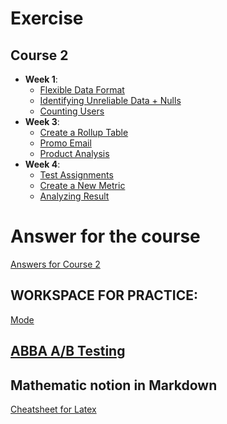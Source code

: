 # Exercise
## Course 2
* __Week 1__:
  * [Flexible Data Format](https://d3c33hcgiwev3.cloudfront.net/ipTwvqG1EemRkw79YeZlmg_6fbb5bde40724b739ade53511ec8dd3d_Flexible-Data-Formats.pdf?Expires=1704585600&Signature=AOlZ2ZnJVUnu~fbnlKXa0-~BlSSK9YG0TcOvMrIXYooopINgv~E57cQ2lsj4cMJ3wSL3yFPp7N8CmLGweU25YQRc2bVWpK6nGZqS7XBHASJCyosjP6v-bupEYmbltZu1dfvQmePMdgH75nIJ0sdglDQM1sUIuPy7j26Qam9FSW4_&Key-Pair-Id=APKAJLTNE6QMUY6HBC5A) 
  * [Identifying Unreliable Data + Nulls](https://d3c33hcgiwev3.cloudfront.net/g0F0KqG4EemRkw79YeZlmg_0fb57f25ebea451d80e6d84d3a86f678_Identifying-Unreliable-Data-_-Nulls.pdf?Expires=1704585600&Signature=Yh0V7uestdZQiGBfHRoJ3KJJwp6dlj-X23P8GqPlMqvuNCWf3EIjEPS4Ts0X~x9ge037TvbiEk1kEG-0rXd6HBYtP9-~TXv8yOuNKLoy3F4YiA7grSzn4EFPDxuDZx~I~0tG1tixF1T0nTcOKI54gQFos2KrC7ukQu5nG1yHnYc_&Key-Pair-Id=APKAJLTNE6QMUY6HBC5A)
  * [Counting Users](https://d3c33hcgiwev3.cloudfront.net/0QJkiaG4EemRkw79YeZlmg_7f9d76c273f240fa87ec9d51a0f8e48f_Counting-Users.pdf?Expires=1704585600&Signature=bXKp7Vd6Ji0Y46hBASK0D9EFrtUYaZ6NszZpRpXIh5X5~5uYa7P0coYCxnar4PWNocxuzN2b2FocdNiSTyuyoW0UYW9V7EJpwSCKkF-9LnMysIHx-5bD7RD-IQi8lu7Q3ZwP4rvEuuK2ldTxotVkzoLBR2UhsXUqynKIGKUtwN0_&Key-Pair-Id=APKAJLTNE6QMUY6HBC5A)
* __Week 3__:
  * [Create a Rollup Table](https://d3c33hcgiwev3.cloudfront.net/KH4FkKG5EemCjApABi1-mA_03712b7405274b61988792061c0d9265_Create-a-Rollup-Table.pdf?Expires=1704672000&Signature=EEuly8g7BZYW4pjrzdAwmiUv~Rb~uRYAy7ga0mpAjGR0p9jTrtW0580DYDzJsK~2OoVqTHOP58brOO9-kp4XWjyigFHPrqSSTLkQN7yCOKM23IKVb7G2KHQqp0uW5RZRbqJ-fy7NCYRGa~L2pyIQrKCiYjquAbDYWosJgptFUms_&Key-Pair-Id=APKAJLTNE6QMUY6HBC5A)
  * [Promo Email](https://d3c33hcgiwev3.cloudfront.net/KH4FkKG5EemCjApABi1-mA_03712b7405274b61988792061c0d9265_Create-a-Rollup-Table.pdf?Expires=1704672000&Signature=EEuly8g7BZYW4pjrzdAwmiUv~Rb~uRYAy7ga0mpAjGR0p9jTrtW0580DYDzJsK~2OoVqTHOP58brOO9-kp4XWjyigFHPrqSSTLkQN7yCOKM23IKVb7G2KHQqp0uW5RZRbqJ-fy7NCYRGa~L2pyIQrKCiYjquAbDYWosJgptFUms_&Key-Pair-Id=APKAJLTNE6QMUY6HBC5A)
  * [Product Analysis](https://d3c33hcgiwev3.cloudfront.net/E-WK0qG6EemCjApABi1-mA_57ea368a1dcf4e38a8cadd00ac52f1df_Product-Analysis.pdf?Expires=1704672000&Signature=Qv6DPA3SfwBvTIdohWxBudl1ZrjRZWBmueaw~HupxeuexstsYUvLBKYuhenY2tRnRPgQK2RBl1QzMQB~NipVwrx4oFMctTXaN66rGxme0jaqVTy1~CPzDarWIsKJ2hNmnI1a9EYkNgNO4pW754pkvgmjHwsTttvBEFLYHyWVT4k_&Key-Pair-Id=APKAJLTNE6QMUY6HBC5A)
* __Week 4__:
  * [Test Assignments](https://d3c33hcgiwev3.cloudfront.net/cchssKG6EemRkw79YeZlmg_b9cebeacd9864b12ad099880a9954ef5_Test-Assignments.pdf?Expires=1704672000&Signature=dmSboXORIclYMz3AmqUKaeSDCG2qG~ry4~UYeyTHKPHEUlrwEi7o4Ara7jJhgU-87DRYzZ-IZGVBw3SOzhfqH6JjDLV8KqvTjPnfGfRpAEM650kcUi1yMx8FzMnnpuOAen9K9G8kylf14tXAKgAavkIzJdipVrlAfLib0X6j8-c_&Key-Pair-Id=APKAJLTNE6QMUY6HBC5A)
  * [Create a New Metric](https://d3c33hcgiwev3.cloudfront.net/uwvq_KG6EemCjApABi1-mA_891b7ce6d4ac4233bc085b8412770d42_Create-a-Test-Metric.pdf?Expires=1704672000&Signature=GMFnb5~2n~LYyfdBcqFgniLfGc1egp9pLZsjhNx4hKEJMcjJuRcyHJEgILFfV3EdKFYCM6IOaLZFxLba3qSpvnIOTgbfs~QxgvQU4ifgcAGtSL-gGhiBruhkcYz1-yJat-VKayvhcEA4XUu7gB1axbQ82dAscskhdfyepz-SVqQ_&Key-Pair-Id=APKAJLTNE6QMUY6HBC5A)
  * [Analyzing Result](https://d3c33hcgiwev3.cloudfront.net/_0qfEKG6EemEawpeY3OQmg_bd1b3492abb84aea8fb72fd6884dbf6f_Analyzing-Results.pdf?Expires=1704672000&Signature=digYxbF93b4rEbn1Iov2sUk~cYsaltZrxNLR~oiNFzSCmDh-amj2bz5124AT-ssIRVAABwKbfYQ1CBnXv6oAkfox4Y5NoKKwKQ-Qqny8ONurMisNKf3OAu69VFEiVHFvfbX-1oY4tTpaqwmTKQWOSoT~uRpews73wA1iu40LLMk_&Key-Pair-Id=APKAJLTNE6QMUY6HBC5A)
# Answer for the course
  [Answers for Course 2](https://www.youtube.com/watch?v=gEr6IgOTX3M&t=86s)


## WORKSPACE FOR PRACTICE: 
  [Mode](https://app.mode.com/batteriedata/spaces/d0d59e751795)
  
## [ABBA A/B Testing](https://thumbtack.github.io/abba/demo/abba.html#Baseline=216%2C2549&Variation+1=324%2C2371&abba%3AintervalConfidenceLevel=0.95&abba%3AuseMultipleTestCorrection=true) 

## Mathematic notion in Markdown
  [Cheatsheet for Latex](https://gist.github.com/LKS90/252ac41bd4a173be35b0)
